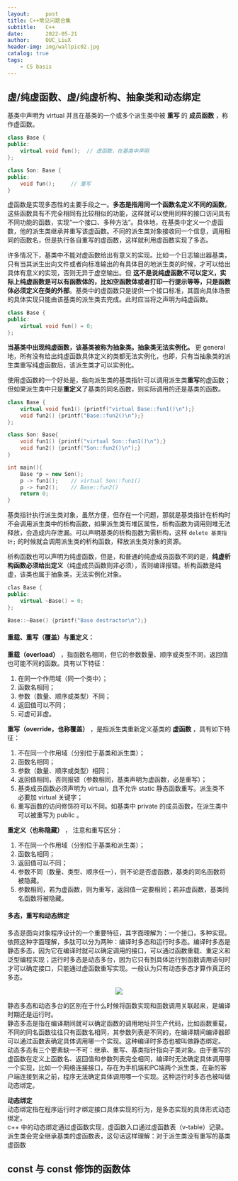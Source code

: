 ```yaml
---
layout:     post
title: C++常见问题合集
subtitle:   C++               
date:       2022-05-21
author:     OUC_LiuX
header-img: img/wallpic02.jpg
catalog: true
tags: 
    - CS basis
---      
```


## 虚/纯虚函数、虚/纯虚析构、抽象类和动态绑定           

基类中声明为 virtual 并且在基类的一个或多个派生类中被 **重写** 的 **成员函数** ，称作虚函数。           

```c++
class Base {
public:
	virtual void fun();  // 虚函数，在基类中声明                  
};

class Son: Base {
public:
	void fun();		// 重写            
}
```

虚函数是实现多态性的主要手段之一。**多态是指用同一个函数名定义不同的函数**，这些函数具有不完全相同有比较相似的功能，这样就可以使用同样的接口访问具有不同功能的函数，实现“一个接口、多种方法”。具体地，在基类中定义一个虚函数，他的派生类继承并重写该虚函数。不同的派生类对象接收同一个信息，调用相同的函数名，但是执行各自重写的虚函数，这样就利用虚函数实现了多态。         

许多情况下，基类中不能对虚函数给出有意义的实现。比如一个日志输出器基类，只有当其派生出向文件或者向标准输出的有具体目的地派生类的时候，才可以给出具体有意义的实现，否则无异于虚空输出。但 **这不是说纯虚函数不可以定义，实际上纯虚函数是可以有函数体的，比如空函数体或者打印一行提示等等，只是函数体必须定义在类的外部**。基类中的虚函数只是提供一个接口标准，其面向具体场景的具体实现只能由该基类的派生类去完成。此时应当将之声明为纯虚函数。            
```c++
class Base {
public:
	virtual void fun() = 0;
};
```

**当基类中出现纯虚函数，该基类被称为抽象类。抽象类无法实例化。** 更 general 地，所有没有给出纯虚函数具体定义的类都无法实例化，也即，只有当抽象类的派生类重写纯虚函数后，该派生类才可以实例化。         

使用虚函数的一个好处是，指向派生类的基类指针可以调用派生类**重写**的虚函数；但如果派生类中只是**重定义**了基类的同名函数，则实际调用的还是基类的函数。          
```c++
class Base {
	virtual void fun1() {printf("virtual Base::fun1()\n");}
	void fun2() {printf("Base::fun2()\n");}
};

class Son: Base{
	void fun1() {printf("virtual Son::fun1()\n");}
	void fun2() {printf("Son::fun2()\n");}
}

int main(){
	Base *p = new Son();
	p -> fun1();	// virtual Son::fun1()                 
	p -> fun2(); 	// Base::fun2()          
	return 0;
}
```

基类指针执行派生类对象，虽然方便，但存在一个问题，那就是基类指针在析构时不会调用派生类中的析构函数，如果派生类有堆区属性，析构函数为调用则堆无法释放，会造成内存泄漏。可以声明基类的析构函数为需析构，这样 `delete 基类指针;` 的时候就会调用派生类的析构函数，释放派生类对象的资源。       

析构函数也可以声明为纯虚函数，但是，和普通的纯虚成员函数不同的是，**纯虚析构函数必须给出定义**（纯虚成员函数则非必须），否则编译报错。析构函数是纯虚，该类也属于抽象类，无法实例化对象。         
```c++
clas Base {
public:
	virtual ~Base() = 0;
};

Base::~Base() {printf("Base destractor\n");}
```


#### 重载、重写（覆盖）与重定义：         

**重载（overload）** ，指函数名相同，但它的参数数量、顺序或类型不同，返回值也可能不同的函数。具有以下特征：        
1. 在同一个作用域（同一个类中）；      
2. 函数名相同；         
3. 参数（数量、顺序或类型）不同；       
4. 返回值可以不同；        
5. 可虚可非虚。        


**重写（override，也称覆盖）** ，是指派生类重新定义基类的 **虚函数** ，具有如下特征：             
1. 不在同一个作用域（分别位于基类和派生类）；             
2. 函数名相同；              
3. 参数（数量、顺序或类型）相同；        
4. 返回值相同，否则报错（参数相同，基类声明为虚函数，必是重写）；      
5. 基类成员函数必须声明为 virtual，且不允许 static 静态函数重写。派生类不必要加 virtual 关键字；        
6. 重写函数的访问修饰符可以不同。如基类中 private 的成员函数，在派生类中可以被重写为 public 。     


**重定义（也称隐藏）** ， 注意和重写区分：              
1. 不在同一个作用域（分别位于基类和派生类）；        
2. 函数名相同；            
3. 返回值可以不同；          
4. 参数不同（数量、类型、顺序任一），则不论是否虚函数，基类的同名函数将被隐藏。          
5. 参数相同，若为虚函数，则为重写，返回值一定要相同；若非虚函数，基类同名函数将被隐藏。      


#### 多态，重写和动态绑定           

多态是面向对象程序设计的一个重要特征，其字面理解为：一个接口，多种实现。依照这种字面理解，多肽可以分为两种：编译时多态和运行时多态。编译时多态是静态多态，因为它在编译时就可以确定调用的接口，可以通过函数重载、重定义和泛型编程实现；运行时多态是动态多台，因为它只有到具体运行到函数调用语句时才可以确定接口，只能通过虚函数重写实现。一般认为只有动态多态才算作真正的多态。        

<div align=center><img src="https://raw.githubusercontent.com/OUCliuxiang/OUCliuxiang.github.io/master/img/CSbasis/CPP01.png"></div>        

静态多态和动态多台的区别在于什么时候将函数实现和函数调用关联起来，是编译时期还是运行时。       
静态多态是指在编译期间就可以确定函数的调用地址并生产代码，比如函数重载，不同的同名函数往往只有函数名相同，其参数列表是不同的，在编译期间编译器即可以通过函数表确定具体调用哪一个实现。这种编译时多态也被叫做静态绑定。      
动态多态有三个要素缺一不可：继承、重写、基类指针指向子类对象。由于重写的虚函数在定义上函数名、返回值和参数列表完全相同，编译时无法确定具体调用哪一个实现，比如一个网络连接接口，存在为手机端和PC端两个派生类，在新的客户端连接到来之前，程序无法确定具体调用哪一个实现。这种运行时多态也被叫做动态绑定。       

**动态绑定**         
动态绑定指在程序运行时才绑定接口具体实现的行为，是多态实现的具体形式动态绑定。       
c++ 中的动态绑定通过虚函数实现，虚函数入口通过虚函数表（v-table）记录。派生类会完全继承基类的虚函数表，这句话这样理解：对于派生类没有重写的基类虚函数

## const 与 const 修饰的函数体         